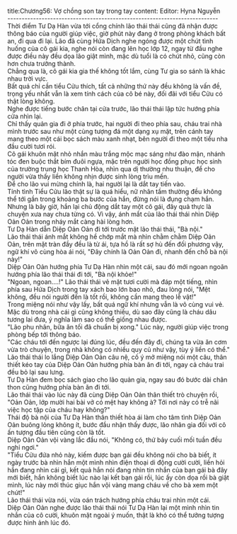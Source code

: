 title:Chương56: Vợ chồng son tay trong tay
content:
Editor: Hyna Nguyễn<br>--------------------------------------------------------------------------<br>Thời điểm Tư Dạ Hàn vừa tới cổng chính lão thái thái cũng đã nhận được thông báo của người giúp việc, giờ phút này đang ở trong phòng khách bất an, đi qua đi lại. Lão đã cùng Hứa Dịch nghe ngóng được một chút tình huống của cô gái kia, nghe nói còn đang lên học lớp 12, ngay từ đầu nghe được điều này đều dọa lão giật mình, mặc dù tuổi là có chút nhỏ, cũng còn hơn chưa trưởng thành.<br>Chẳng qua là, cô gái kia gia thế không tốt lắm, cùng Tư gia so sánh là khác nhau trời vực.<br>Bất quá chỉ cần tiểu Cửu thích, tất cả những thứ này đều không là vấn đề, trọng yếu nhất vẫn là xem tính cách của cô bé này, đối đãi với tiểu Cửu có thật lòng không.<br>Nghe được tiếng bước chân tại cửa trước, lão thái thái lập tức hướng phía cửa nhìn lại.<br>Chỉ thấy quản gia đi ở phía trước, hai người đi theo phía sau, cháu trai nhà mình trước sau như một cùng tượng đá một dạng xụ mặt, trên cánh tay mang theo một cái bọc sách màu xanh nhạt, bên người đi theo một tiểu nha đầu cười tươi rói.<br>Cô gái khuôn mặt nhỏ nhắn màu trắng mộc mạc sáng như đào mận, nhánh tóc đen buộc thắt bím đuôi ngựa, mặc trên người học đồng phục học sinh của trường trung học Thanh Hòa, nhìn qua dị thường nhu thuận, để cho người vừa thấy liền không nhịn được sinh lòng trìu mến.<br>Để cho lão vui mừng chính là, hai người lại là dắt tay tiến vào.<br>Tính tình Tiểu Cửu lão thật sự là quá hiểu, nữ nhân tầm thường đều không thể tới gần trong khoảng ba bước của hắn, đừng nói là đụng chạm hắn.<br>Nhưng là bây giờ, hắn lại chủ động dắt tay một cô gái, đây quả thực là chuyện xưa nay chưa từng có. Vì vậy, ánh mắt của lão thái thái nhìn Diệp Oản Oản trong nháy mắt càng hài lòng hơn.<br>Tư Dạ Hàn dẫn Diệp Oản Oản đi tới trước mặt lão thái thái, "Bà nội."<br>Lão thái thái ánh mắt không hề chớp mắt mà nhìn chằm chằm Diệp Oản Oản, trên mặt tràn đầy đều là từ ái, tựa hồ là rất sợ hù đến đối phương vậy, ngữ khí vô cùng hòa ái nói, "Đây chính là Oản Oản đi, nhanh đến chỗ bà nội này!"<br>Diệp Oản Oản hướng phía Tư Dạ Hàn nhìn một cái, sau đó mới ngoan ngoãn hướng phía lão thái thái đi tới, "Bà nội khỏe!"<br>"Ngoan, ngoan….!" Lão thái thái vẻ mặt tươi cười mà đáp một tiếng, nhìn phía sau Hứa Dịch trong tay xách bao lớn bao nhỏ, đau lòng nói, "Mệt không, đều nói người đến là tốt rồi, không cần mang theo lễ vật!"<br>Trong miệng nói như vậy lấy, bất quá ngữ khí nhưng vẫn là vô cùng vui vẻ. Mặc dù trong nhà cái gì cũng không thiếu, dù sao đây cũng là cháu dâu tương lai đưa, ý nghĩa làm sao có thể giống nhau được.<br>"Lão phu nhân, bữa ăn tối đã chuẩn bị xong." Lúc này, người giúp việc trong phòng bếp tới thông báo.<br>"Các cháu tới đến ngược lại đúng lúc, đều đến đây đi, chúng ta vừa ăn cơm vừa trò chuyện, trong nhà không có nhiều quy củ như vậy, tùy ý liền có thể." Lão thái thái lo lắng Diệp Oản Oản câu nệ, cố ý mở miệng nói một câu, thân thiết kéo tay của Diệp Oản Oản hướng phía bàn ăn đi tới, ngay cả cháu trai đều bỏ lại sau lưng.<br>Tư Dạ Hàn đem bọc sách giao cho lão quản gia, ngay sau đó bước dài chân thon cũng hướng phía bàn ăn đi tới.<br>Lão thái thái vào lúc này đã cùng Diệp Oản Oản thân thiết trò chuyện rồi, "Oản Oản, lớp mười hai bài vở có mệt hay không à? Tới nơi này có trễ nãi việc học tập của cháu hay không?"<br>Thái độ bà nội của Tư Dạ Hàn thân thiết hòa ái làm cho tâm tình Diệp Oản Oản buông lỏng không ít, bước đầu nhận thấy được, lão nhân gia đối với cô ấn tượng đầu tiên cũng còn là tốt.<br>Diệp Oản Oản vội vàng lắc đầu nói, "Không có, thứ bảy cuối mối tuần đều nghỉ ngơi."<br>"Tiểu Cửu đứa nhỏ này, kiếm được bạn gái đều không nói cho bà biết, ít ngày trước bà nhìn hắn một mình nhìn điện thoại di động cười cười, liền hỏi hắn đang nhìn cái gì, kết quả hắn nói đang nhìn tin nhắn của bạn gái bà đây mới biết, hắn không biết lúc nào lại kết bạn gái rồi, lúc ấy còn dọa rồi bà giật mình, lúc này mới thúc giục hắn vội vàng mang cháu về cho bà xem một chút!"<br>Lão thái thái vừa nói, vừa oán trách hướng phía cháu trai nhìn một cái.<br>Diệp Oản Oản nghe được lão thái thái nói Tư Dạ Hàn lại một mình nhìn tin nhắn của cô cười, khuôn mặt ngoài ý muốn, thật là khó có thể tưởng tượng được hình ảnh lúc đó.